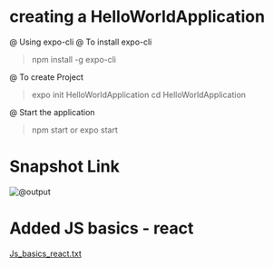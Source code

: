 # creating a HelloWorldApplication

@ Using expo-cli 
@ To install expo-cli
> npm install -g expo-cli

@ To create Project
> expo init HelloWorldApplication
> cd HelloWorldApplication

@ Start the application
> npm start or expo start

# Snapshot Link
![@output](https://user-images.githubusercontent.com/84439115/119301804-abdaa180-bc80-11eb-8615-0142b2e792fd.png)

# Added JS basics - react 
[Js_basics_react.txt](https://github.com/renganathanjhoptisol/expo/files/6538256/Js_basics_react.txt)


